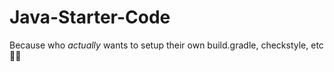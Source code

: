 # Java-Starter-Code
Because who *actually* wants to setup their own build.gradle, checkstyle, etc🤭😭
